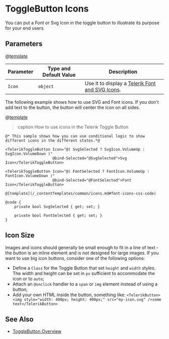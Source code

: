 
# ToggleButton Icons

You can put a Font or Svg Icon in the toggle button to illustrate its purpose for your end users.

## Parameters

@[template](/_contentTemplates/common/parameters-table-styles.md#table-layout)

| Parameter | Type and Default Value | Description |
|---|---|---|
| `Icon`| `object` | Use it to display a [Telerik Font and SVG Icons](slug:common-features-icons). |

The following example shows how to use SVG and Font icons. If you don't add text to the button, the button will center the icon on all sides.

@[template](/_contentTemplates/common/icons.md#font-icons-css-note)

>caption How to use icons in the Telerik Toggle Button

````RAZOR
@* This sample shows how you can use conditional logic to show different icons in the different states.*@

<TelerikToggleButton Icon="@( SvgSelected ? SvgIcon.VolumeUp : SvgIcon.VolumeDown )"
                     @bind-Selected="@SvgSelected">Svg Icon</TelerikToggleButton>

<TelerikToggleButton Icon="@( FontSelected ? FontIcon.VolumeUp : FontIcon.VolumeDown )"
                     @bind-Selected="@FontSelected">Font Icon</TelerikToggleButton>

@[template](/_contentTemplates/common/icons.md#font-icons-css-code)

@code {
    private bool SvgSelected { get; set; }

    private bool FontSelected { get; set; }
}
````

## Icon Size

Images and icons should generally be small enough to fit in a line of text - the button is an inline element and is not designed for large images. If you want to use big icon buttons, consider one of the following options:

* Define a `Class` for the Toggle Button that set `height` and `width` styles. The width and height can be set in `px` sufficient to accommodate the icon or to `auto`;
* Attach an `@onclick` handler to a `span` or `img` element instead of using a button;
* Add your own HTML inside the button, something like:
`<TelerikButton><img style="width: 400px; height: 400px;" src="my-icon.svg" />some text</TelerikButton>`

## See Also

* [ToggleButton Overview](slug:togglebutton-overview)
